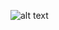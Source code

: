 ![alt text](https://zdnet2.cbsistatic.com/hub/i/r/2018/10/18/580b4d43-4060-4d90-be23-1f97ef795e4e/resize/1200x900/757c6793f448336b1a2c73a5d46fb971/github-logo.png)
<!--
**alexx6/alexx6** is a ✨ _special_ ✨ repository because its `README.md` (this file) appears on your GitHub profile.

Here are some ideas to get you started:

- 🔭 I’m currently working on ...
- 🌱 I’m currently learning ...
- 👯 I’m looking to collaborate on ...
- 🤔 I’m looking for help with ...
- 💬 Ask me about ...
- 📫 How to reach me: ...
- 😄 Pronouns: ...
- ⚡ Fun fact: ...
-->
